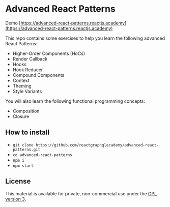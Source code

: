 # Advanced React Patterns

Demo [https://advanced-react-patterns.reactjs.academy](https://advanced-react-patterns.reactjs.academy)

This repo contains some exercises to help you learn the following advanced React Patterns:

- Higher-Order Components (HoCs)
- Render Callback
- Hooks
- Hook Reducer
- Compound Components
- Context
- Theming
- Style Variants

You will also learn the following functional programming concepts:

- Composition
- Closure

## How to install

- `git clone https://github.com/reactgraphqlacademy/advanced-react-patterns.git`
- `cd advanced-react-patterns`
- `npm i`
- `npm start`

## License

This material is available for private, non-commercial use under the [GPL version 3](http://www.gnu.org/licenses/gpl-3.0-standalone.html).
